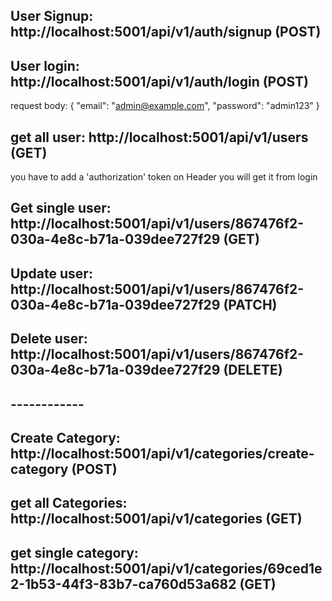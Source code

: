 ## User Signup: http://localhost:5001/api/v1/auth/signup (POST)

## User login: http://localhost:5001/api/v1/auth/login (POST)

request body:
{
"email": "admin@example.com",
"password": "admin123"
}

## get all user: http://localhost:5001/api/v1/users (GET)

you have to add a 'authorization' token on Header you will get it from login

## Get single user: http://localhost:5001/api/v1/users/867476f2-030a-4e8c-b71a-039dee727f29 (GET)

## Update user: http://localhost:5001/api/v1/users/867476f2-030a-4e8c-b71a-039dee727f29 (PATCH)

## Delete user: http://localhost:5001/api/v1/users/867476f2-030a-4e8c-b71a-039dee727f29 (DELETE)

## ------------

## Create Category: http://localhost:5001/api/v1/categories/create-category (POST)

## get all Categories: http://localhost:5001/api/v1/categories (GET)

## get single category: http://localhost:5001/api/v1/categories/69ced1e2-1b53-44f3-83b7-ca760d53a682 (GET)
